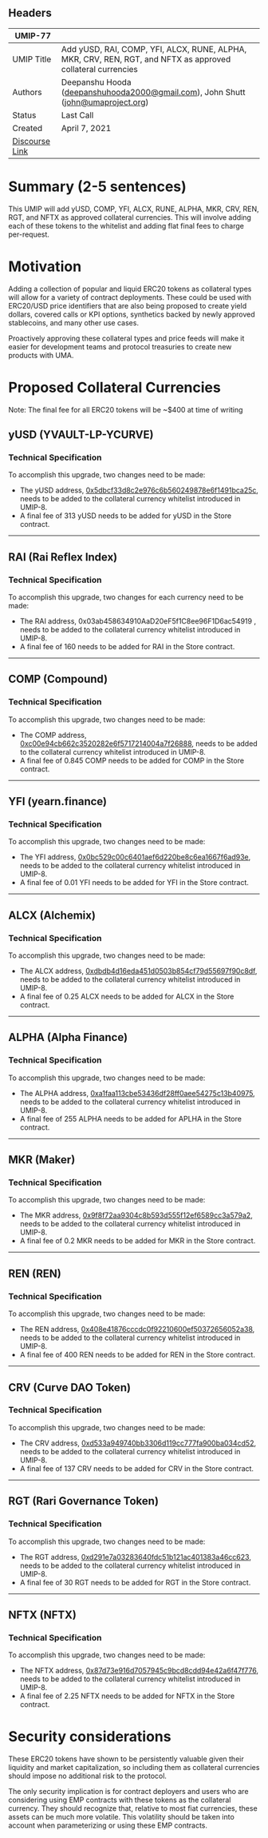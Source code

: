 ## Headers
| UMIP-77  |                                                                                                                                          |
|------------|------------------------------------------------------------------------------------------------------------------------------------------|
| UMIP Title | Add yUSD, RAI, COMP, YFI, ALCX, RUNE, ALPHA, MKR, CRV, REN, RGT, and NFTX as approved collateral currencies              |
| Authors    | Deepanshu Hooda (deepanshuhooda2000@gmail.com), John Shutt (john@umaproject.org) |
| Status     | Last Call                                                                                                                                    |
| Created    | April 7, 2021                                                                                                                           |
| [Discourse Link](https://discourse.umaproject.org/t/add-usdt-yusd-ust-susd-comp-yfi-alcx-rune-alpha-mkr-crv-ren-rgt-nftx-and-ruler-as-approved-collateral-currencies/712/2)    |                                                                                                                     |

# Summary (2-5 sentences)
This UMIP will add yUSD, COMP, YFI, ALCX, RUNE, ALPHA, MKR, CRV, REN, RGT, and NFTX as approved collateral currencies. This will involve adding each of these tokens to the whitelist and adding flat final fees to charge per-request.

# Motivation

Adding a collection of popular and liquid ERC20 tokens as collateral types will allow for a variety of contract deployments. These could be used with ERC20/USD price identifiers that are also being proposed to create yield dollars, covered calls or KPI options, synthetics backed by newly approved stablecoins, and many other use cases.

Proactively approving these collateral types and price feeds will make it easier for development teams and protocol treasuries to create new products with UMA.

# Proposed Collateral Currencies
Note: The final fee for all ERC20 tokens will be ~$400 at time of writing



## yUSD (YVAULT-LP-YCURVE)

### Technical Specification
To accomplish this upgrade, two changes need to be made:

 * The yUSD address, [0x5dbcf33d8c2e976c6b560249878e6f1491bca25c][yUSD], needs to be added to the collateral currency whitelist introduced in UMIP-8.
 * A final fee of 313 yUSD needs to be added for yUSD in the Store contract.

 [yUSD]: https://etherscan.io/token/0x5dbcf33d8c2e976c6b560249878e6f1491bca25c

---

## RAI (Rai Reflex Index)

### Technical Specification
To accomplish this upgrade, two changes for each currency need to be made:

* The RAI address, 0x03ab458634910AaD20eF5f1C8ee96F1D6ac54919 , needs to be added to the collateral currency whitelist introduced in UMIP-8.
* A final fee of 160 needs to be added for RAI in the Store contract.

[RAI]: https://etherscan.io/address/0x03ab458634910AaD20eF5f1C8ee96F1D6ac54919

---

## COMP (Compound)

### Technical Specification
To accomplish this upgrade, two changes need to be made:

 * The COMP address, [0xc00e94cb662c3520282e6f5717214004a7f26888][COMP], needs to be added to the collateral currency whitelist introduced in UMIP-8.
 * A final fee of 0.845 COMP needs to be added for COMP in the Store contract.

 [COMP]: https://etherscan.io/token/0xc00e94cb662c3520282e6f5717214004a7f26888

---

## YFI (yearn.finance)

### Technical Specification
To accomplish this upgrade, two changes need to be made:

 * The YFI address, [0x0bc529c00c6401aef6d220be8c6ea1667f6ad93e][YFI], needs to be added to the collateral currency whitelist introduced in UMIP-8.
 * A final fee of 0.01 YFI needs to be added for YFI in the Store contract.

 [YFI]: https://etherscan.io/token/0x0bc529c00c6401aef6d220be8c6ea1667f6ad93e

---

## ALCX (Alchemix)

### Technical Specification
To accomplish this upgrade, two changes need to be made:

 * The ALCX address, [0xdbdb4d16eda451d0503b854cf79d55697f90c8df][ALCX], needs to be added to the collateral currency whitelist introduced in UMIP-8.
 * A final fee of 0.25 ALCX needs to be added for ALCX in the Store contract.

 [ALCX]: https://etherscan.io/token/0xdbdb4d16eda451d0503b854cf79d55697f90c8df

---

## ALPHA (Alpha Finance)

### Technical Specification
To accomplish this upgrade, two changes need to be made:

 * The ALPHA address, [0xa1faa113cbe53436df28ff0aee54275c13b40975][ALPHA], needs to be added to the collateral currency whitelist introduced in UMIP-8.
 * A final fee of 255 ALPHA needs to be added for APLHA in the Store contract.

 [ALPHA]: https://etherscan.io/token/0xa1faa113cbe53436df28ff0aee54275c13b40975

---

## MKR (Maker)

### Technical Specification
To accomplish this upgrade, two changes need to be made:

 * The MKR address, [0x9f8f72aa9304c8b593d555f12ef6589cc3a579a2][MKR], needs to be added to the collateral currency whitelist introduced in UMIP-8.
 * A final fee of 0.2 MKR needs to be added for MKR in the Store contract.

 [MKR]: https://etherscan.io/token/0x9f8f72aa9304c8b593d555f12ef6589cc3a579a2

---

## REN (REN)

### Technical Specification
To accomplish this upgrade, two changes need to be made:

* The REN address, [0x408e41876cccdc0f92210600ef50372656052a38][REN], needs to be added to the collateral currency whitelist introduced in UMIP-8.
* A final fee of 400 REN needs to be added for REN in the Store contract.

[REN]: https://etherscan.io/token/0x408e41876cccdc0f92210600ef50372656052a38

---

## CRV (Curve DAO Token)

### Technical Specification
To accomplish this upgrade, two changes need to be made:

* The CRV address, [0xd533a949740bb3306d119cc777fa900ba034cd52][CRV], needs to be added to the collateral currency whitelist introduced in UMIP-8.
* A final fee of 137 CRV needs to be added for CRV in the Store contract.

[CRV]: https://etherscan.io/token/0xd533a949740bb3306d119cc777fa900ba034cd52

---

## RGT (Rari Governance Token)

### Technical Specification
To accomplish this upgrade, two changes need to be made:

* The RGT address, [0xd291e7a03283640fdc51b121ac401383a46cc623][RGT], needs to be added to the collateral currency whitelist introduced in UMIP-8.
* A final fee of 30 RGT needs to be added for RGT in the Store contract.

[RGT]: https://etherscan.io/token/0xd291e7a03283640fdc51b121ac401383a46cc623

---

## NFTX (NFTX)

### Technical Specification
To accomplish this upgrade, two changes need to be made:

* The NFTX address, [0x87d73e916d7057945c9bcd8cdd94e42a6f47f776][NFTX], needs to be added to the collateral currency whitelist introduced in UMIP-8.
* A final fee of 2.25 NFTX needs to be added for NFTX in the Store contract.

[NFTX]: https://etherscan.io/token/0x87d73e916d7057945c9bcd8cdd94e42a6f47f776


# Security considerations

These ERC20 tokens have shown to be persistently valuable given their liquidity and market capitalization, so including them as collateral currencies should impose no additional risk to the protocol.

The only security implication is for contract deployers and users who are considering using EMP contracts with these tokens as the collateral currency. They should recognize that, relative to most fiat currencies, these assets can be much more volatile. This volatility should be taken into account when parameterizing or using these EMP contracts.
